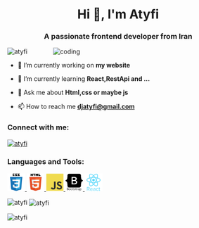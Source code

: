 <h1 align="center">Hi 👋, I'm Atyfi</h1>
<h3 align="center">A passionate frontend developer from Iran</h3>
<img align="right" alt="coding" width="400" src="https://cdn.dribbble.com/users/330915/screenshots/3587000/10_coding_dribbble.gif">


<p align="left"> <img src="https://komarev.com/ghpvc/?username=atyfi&label=Profile%20views&color=0e75b6&style=flat" alt="atyfi" /> </p>

- 🔭 I’m currently working on **my website**

- 🌱 I’m currently learning **React,RestApi and ...**

- 💬 Ask me about **Html,css or maybe js**

- 📫 How to reach me **djatyfi@gmail.com**

<h3 align="left">Connect with me:</h3>
<p align="left">
<a href="https://stackoverflow.com/users/atyfi" target="blank"><img align="center" src="https://raw.githubusercontent.com/rahuldkjain/github-profile-readme-generator/master/src/images/icons/Social/stack-overflow.svg" alt="atyfi" height="30" width="40" /></a>
</p>

<h3 align="left">Languages and Tools:</h3>
<p align="left">  <a href="https://www.w3schools.com/css/" target="_blank" rel="noreferrer"> <img src="https://raw.githubusercontent.com/devicons/devicon/master/icons/css3/css3-original-wordmark.svg" alt="css3" width="40" height="40"/> </a> <a href="https://www.w3.org/html/" target="_blank" rel="noreferrer"> <img src="https://raw.githubusercontent.com/devicons/devicon/master/icons/html5/html5-original-wordmark.svg" alt="html5" width="40" height="40"/> </a> <a href="https://developer.mozilla.org/en-US/docs/Web/JavaScript" target="_blank" rel="noreferrer"> <img src="https://raw.githubusercontent.com/devicons/devicon/master/icons/javascript/javascript-original.svg" alt="javascript" width="40" height="40"/> </a> <a href="https://getbootstrap.com" target="_blank" rel="noreferrer"> <img src="https://raw.githubusercontent.com/devicons/devicon/master/icons/bootstrap/bootstrap-plain-wordmark.svg" alt="bootstrap" width="40" height="40"/> </a><a href="https://reactjs.org/" target="_blank" rel="noreferrer"> <img src="https://raw.githubusercontent.com/devicons/devicon/master/icons/react/react-original-wordmark.svg" alt="react" width="40" height="40"/> </a> </p>

<p><img align="left" src="https://github-readme-stats.vercel.app/api/top-langs?username=atyfi&show_icons=true&locale=en&layout=compact" alt="atyfi" /></p>

<p>&nbsp;<img align="center" src="https://github-readme-stats.vercel.app/api?username=atyfi&show_icons=true&locale=en" alt="atyfi" /></p>

<p><img align="center" src="https://github-readme-streak-stats.herokuapp.com/?user=atyfi&" alt="atyfi" /></p>
